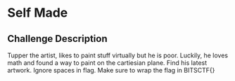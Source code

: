 # Self Made

## Challenge Description

Tupper the artist, likes to paint stuff virtually but he is poor. Luckily, he loves math and found a way to paint on the cartiesian plane. Find his latest artwork. Ignore spaces in flag. Make sure to wrap the flag in BITSCTF{}
